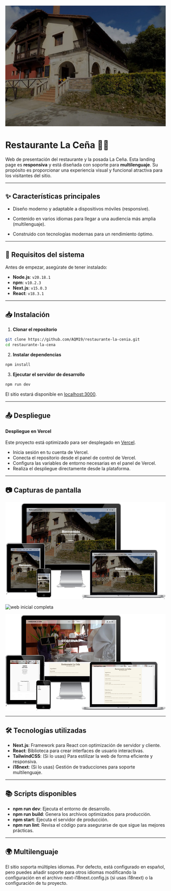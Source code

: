 ![alt text](./public/images/header.webp)

# Restaurante La Ceña 🌮🍷

Web de presentación del restaurante y la posada La Ceña.
Esta landing page es **responsiva** y está diseñada con soporte para **multilenguaje**. Su propósito es proporcionar una experiencia visual y funcional atractiva para los visitantes del sitio.

---

## ✨ Características principales
* Diseño moderno y adaptable a dispositivos móviles (responsive).

* Contenido en varios idiomas para llegar a una audiencia más amplia (multilenguaje).

* Construido con tecnologías modernas para un rendimiento óptimo.

---

## 🚀 Requisitos del sistema

Antes de empezar, asegúrate de tener instalado:

- **Node.js**: `v20.18.1`
- **npm**: `v10.2.3`
- **Next.js**: `v15.0.3`
- **React**: `v18.3.1`

---

## 📥 Instalación

1. **Clonar el repositorio**

```bash
git clone https://github.com/AQM19/restaurante-la-cenia.git
cd restaurante-la-cena
```

2. **Instalar dependencias**
```bash
npm install
```

3. **Ejecutar el servidor de desarrollo**
```bash
npm run dev

```
El sitio estará disponible en [localhost:3000](http://localhost:3000).

---

## 📤 Despliegue

#### Despliegue en Vercel

Este proyecto está optimizado para ser desplegado en [Vercel](https://vercel.com/aqm19s-projects/restaurante-la-cenia).

- Inicia sesión en tu cuenta de Vercel.
- Conecta el repositorio desde el panel de control de Vercel.
- Configura las variables de entorno necesarias en el panel de Vercel.
- Realiza el despliegue directamente desde la plataforma.


---

## 📷 Capturas de pantalla

![web inicial responsive](./assets/responsive-web.png)

![web inicial completa](./assets/go-full-page.png)

![web del menu responsive](./assets//responsive-web-2.png)

---

## 🛠️ Tecnologías utilizadas

- **Next.js**: Framework para React con optimización de servidor y cliente.
- **React**: Biblioteca para crear interfaces de usuario interactivas.
- **TailwindCSS**: (Si lo usas) Para estilizar la web de forma eficiente y responsiva.
- **i18next**: (Si lo usas) Gestión de traducciones para soporte multilenguaje.

---

## 📚 Scripts disponibles

- **npm run dev**: Ejecuta el entorno de desarrollo.
- **npm run build**: Genera los archivos optimizados para producción.
- **npm start**: Ejecuta el servidor de producción.
- **npm run lint**: Revisa el código para asegurarse de que sigue las mejores prácticas.

---

## 🌍 Multilenguaje

El sitio soporta múltiples idiomas. Por defecto, está configurado en español, pero puedes añadir soporte para otros idiomas modificando la configuración en el archivo next-i18next.config.js (si usas i18next) o la configuración de tu proyecto.
